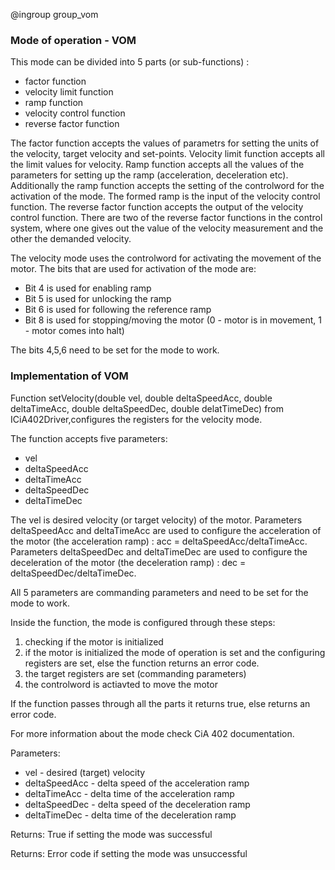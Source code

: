 @ingroup group_vom

### Mode of operation - VOM


This mode can be divided into 5 parts (or sub-functions) :

* factor function
* velocity limit function
* ramp function
* velocity control function
* reverse factor function

The factor function accepts the values of parametrs for setting the units of the velocity, target velocity and set-points. Velocity limit function accepts all the limit values for velocity. Ramp function accepts all the values of the parameters for setting up the ramp (acceleration, deceleration etc). Additionally the ramp function accepts the setting of the controlword for the activation of the mode. The formed ramp is the input of the velocity control function. The reverse factor function accepts the output of the velocity control function. There are two of the reverse factor functions in the control system, where one gives out the value of the velocity measurement and the other the demanded velocity.

The velocity mode uses the controlword for activating the movement of the motor. The bits that are used for activation of the mode are:

* Bit 4 is used for enabling ramp
* Bit 5 is used for unlocking the ramp
* Bit 6 is used for following the reference ramp
* Bit 8 is used for stopping/moving the motor (0 - motor is in movement, 1 - motor comes into halt)

The bits 4,5,6 need to be set for the mode to work.

### Implementation of VOM

Function setVelocity(double vel, double deltaSpeedAcc, double deltaTimeAcc, double deltaSpeedDec, double delatTimeDec) from ICiA402Driver,configures the registers for the velocity mode.

The function accepts five parameters:

* vel
* deltaSpeedAcc
* deltaTimeAcc
* deltaSpeedDec
* deltaTimeDec

The vel is desired velocity (or target velocity) of the motor. Parameters deltaSpeedAcc and deltaTimeAcc are used to configure the acceleration of the motor (the acceleration ramp) : acc = deltaSpeedAcc/deltaTimeAcc. Parameters deltaSpeedDec and deltaTimeDec are used to configure the deceleration of the motor (the deceleration ramp) : dec = deltaSpeedDec/deltaTimeDec.

All 5 parameters are commanding parameters and need to be set for the mode to work.

Inside the function, the mode is configured through these steps:

1. checking if the motor is initialized
2. if the motor is initialized the mode of operation is set and the configuring registers are set, else the function returns an error code.
3. the target registers are set (commanding parameters)
4. the controlword is actiavted to move the motor

If the function passes through all the parts it returns true, else returns an error code.

For more information about the mode check CiA 402 documentation.

Parameters:

* vel - desired (target) velocity
* deltaSpeedAcc - delta speed of the acceleration ramp
* deltaTimeAcc - delta time of the acceleration ramp
* deltaSpeedDec - delta speed of the deceleration ramp
* deltaTimeDec - delta time of the deceleration ramp

Returns: True if setting the mode was successful

Returns: Error code if setting the mode was unsuccessful
